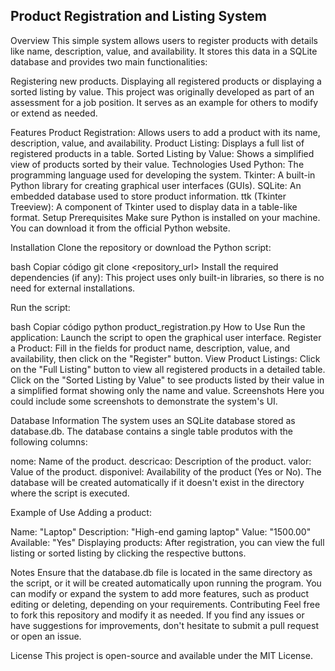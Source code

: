 ## Product Registration and Listing System
Overview
This simple system allows users to register products with details like name, description, value, and availability. It stores this data in a SQLite database and provides two main functionalities:

Registering new products.
Displaying all registered products or displaying a sorted listing by value.
This project was originally developed as part of an assessment for a job position. It serves as an example for others to modify or extend as needed.

Features
Product Registration: Allows users to add a product with its name, description, value, and availability.
Product Listing: Displays a full list of registered products in a table.
Sorted Listing by Value: Shows a simplified view of products sorted by their value.
Technologies Used
Python: The programming language used for developing the system.
Tkinter: A built-in Python library for creating graphical user interfaces (GUIs).
SQLite: An embedded database used to store product information.
ttk (Tkinter Treeview): A component of Tkinter used to display data in a table-like format.
Setup
Prerequisites
Make sure Python is installed on your machine. You can download it from the official Python website.

Installation
Clone the repository or download the Python script:

bash
Copiar código
git clone <repository_url>
Install the required dependencies (if any): This project uses only built-in libraries, so there is no need for external installations.

Run the script:

bash
Copiar código
python product_registration.py
How to Use
Run the application: Launch the script to open the graphical user interface.
Register a Product: Fill in the fields for product name, description, value, and availability, then click on the "Register" button.
View Product Listings:
Click on the "Full Listing" button to view all registered products in a detailed table.
Click on the "Sorted Listing by Value" to see products listed by their value in a simplified format showing only the name and value.
Screenshots
Here you could include some screenshots to demonstrate the system's UI.

Database Information
The system uses an SQLite database stored as database.db. The database contains a single table produtos with the following columns:

nome: Name of the product.
descricao: Description of the product.
valor: Value of the product.
disponivel: Availability of the product (Yes or No).
The database will be created automatically if it doesn't exist in the directory where the script is executed.

Example of Use
Adding a product:

Name: "Laptop"
Description: "High-end gaming laptop"
Value: "1500.00"
Available: "Yes"
Displaying products: After registration, you can view the full listing or sorted listing by clicking the respective buttons.

Notes
Ensure that the database.db file is located in the same directory as the script, or it will be created automatically upon running the program.
You can modify or expand the system to add more features, such as product editing or deleting, depending on your requirements.
Contributing
Feel free to fork this repository and modify it as needed. If you find any issues or have suggestions for improvements, don't hesitate to submit a pull request or open an issue.

License
This project is open-source and available under the MIT License.
